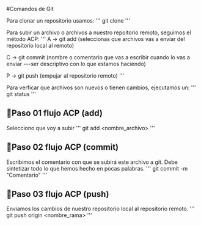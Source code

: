 #Comandos de Git

Para clonar un repositorio usamos:
'''
git clone
'''

Para subir un archivo o archivos a nuestro repoitorio remoto, seguimos el método ACP:
'''
A -> git add (seleccionas que archivos vas a enviar del repositorio local al remoto)

C -> git commit (nombre o comentario que vas a escribir cuando lo vas a enviar ---ser 
descriptivo con lo que estamos haciendo)

P -> git push (empujar al repositorio remoto)
'''

Para verficar que archivos son nuevos o tienen cambios, ejecutamos un:
'''
git status
'''
## 🚀Paso 01 flujo ACP (add)
Selecciono que voy a subir
'''
git add <nombre_archivo>
'''

## 🚀Paso 02 flujo ACP (commit)
Escribimos el comentario con que se subirá este archivo a git. Debe sintetizar todo lo que hemos hecho en pocas palabras.
'''
git commit -m "Comentario"
'''

## 🚀Paso 03 flujo ACP (push)
Enviamos los cambios de nuestro repositorio local al repositorio remoto.
'''
git push origin <nombre_rama>
'''